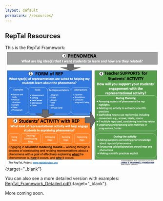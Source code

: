 ```yaml
---
layout: default
permalink: /resources/
---
```


## RepTal Resources

This is the RepTal Framework:
[![RepTal Framework](/assets/resources/RepTal_Framework.png)](/assets/resources/RepTal_Framework.png){:target="\_blank"}

You can also see a more detailed version with examples: [RepTal_Framework_Detailed.pdf](/assets/resources/RepTal_Framework_Detailed.pdf){:target="\_blank"}.

More coming soon.
